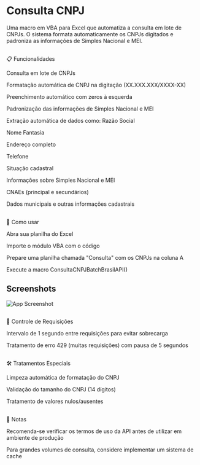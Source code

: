 
# Consulta CNPJ

Uma macro em VBA para Excel que automatiza a consulta em lote de CNPJs. O sistema formata automaticamente os CNPJs digitados e padroniza as informações de Simples Nacional e MEI.
## 
📋 Funcionalidades

Consulta em lote de CNPJs

Formatação automática de CNPJ na digitação (XX.XXX.XXX/XXXX-XX)

Preenchimento automático com zeros à esquerda

Padronização das informações de Simples Nacional e MEI

Extração automática de dados como:
Razão Social

Nome Fantasia

Endereço completo

Telefone

Situação cadastral

Informações sobre Simples Nacional e MEI

CNAEs (principal e secundários)

Dados municipais e outras informações cadastrais

## 
🚀 Como usar

Abra sua planilha do Excel

Importe o módulo VBA com o código

Prepare uma planilha chamada "Consulta" com os CNPJs na coluna A

Execute a macro ConsultaCNPJBatchBrasilAPI()

## Screenshots

![App Screenshot](https://i.imgur.com/wxK1PpZ.png)


## 

🚦 Controle de Requisições

Intervalo de 1 segundo entre requisições para evitar sobrecarga

Tratamento de erro 429 (muitas requisições) com pausa de 5 segundos
## 

🛠️ Tratamentos Especiais

Limpeza automática de formatação do CNPJ

Validação do tamanho do CNPJ (14 dígitos)

Tratamento de valores nulos/ausentes
## 

📝 Notas

Recomenda-se verificar os termos de uso da API antes de utilizar em ambiente de produção

Para grandes volumes de consulta, considere implementar um sistema de cache
## 
